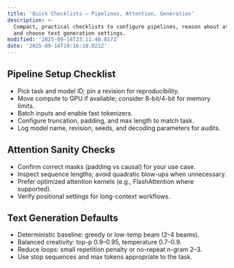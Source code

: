 ```yaml
---
title: 'Quick Checklists — Pipelines, Attention, Generation'
description: >-
  Compact, practical checklists to configure pipelines, reason about attention,
  and choose text generation settings.
modified: '2025-09-14T23:11:40.817Z'
date: '2025-09-14T19:16:10.021Z'
---
```


## Pipeline Setup Checklist

- Pick task and model ID; pin a revision for reproducibility.
- Move compute to GPU if available; consider 8-bit/4-bit for memory limits.
- Batch inputs and enable fast tokenizers.
- Configure truncation, padding, and max length to match task.
- Log model name, revision, seeds, and decoding parameters for audits.

## Attention Sanity Checks

- Confirm correct masks (padding vs causal) for your use case.
- Inspect sequence lengths; avoid quadratic blow-ups when unnecessary.
- Prefer optimized attention kernels (e.g., FlashAttention where supported).
- Verify positional settings for long-context workflows.

## Text Generation Defaults

- Deterministic baseline: greedy or low-temp beam (2–4 beams).
- Balanced creativity: top-p 0.9–0.95, temperature 0.7–0.9.
- Reduce loops: small repetition penalty or no-repeat n-gram 2–3.
- Use stop sequences and max tokens appropriate to the task.
